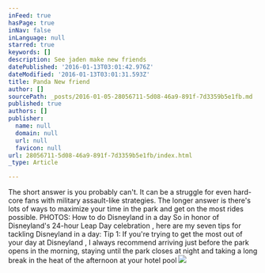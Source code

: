 ```yaml
---
inFeed: true
hasPage: true
inNav: false
inLanguage: null
starred: true
keywords: []
description: See jaden make new friends
datePublished: '2016-01-13T03:01:42.976Z'
dateModified: '2016-01-13T03:01:31.593Z'
title: Panda New friend
author: []
sourcePath: _posts/2016-01-05-28056711-5d08-46a9-891f-7d3359b5e1fb.md
published: true
authors: []
publisher:
  name: null
  domain: null
  url: null
  favicon: null
url: 28056711-5d08-46a9-891f-7d3359b5e1fb/index.html
_type: Article

---
```

The short answer is you probably can't. It can be a struggle for even 
hard-core fans with military assault-like strategies. The longer answer 
is there's lots of ways to maximize your time in the park and get on the
most rides possible. PHOTOS: How to do Disneyland in a day 
So in honor of Disneyland's 24-hour Leap Day celebration , here 
are my seven tips for tackling Disneyland in a day: Tip 1: If 
you're trying to get the most out of your day at Disneyland , I 
always recommend arriving just before the park opens in the morning, 
staying until the park closes at night and taking a long break in the 
heat of the afternoon at your hotel pool
![](https://the-grid-user-content.s3-us-west-2.amazonaws.com/a4115670-6421-48da-8ff6-16930176affc.JPG)